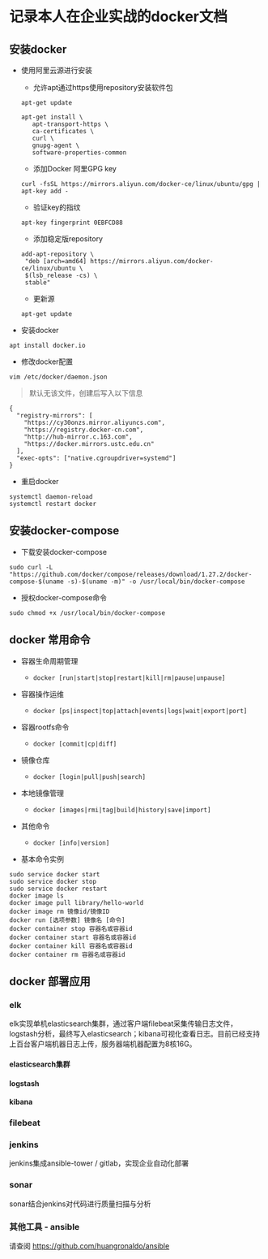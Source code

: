 # 记录本人在企业实战的docker文档

## 安装docker

* 使用阿里云源进行安装
  * 允许apt通过https使用repository安装软件包
  ```
  apt-get update
  
  apt-get install \
     apt-transport-https \
     ca-certificates \
     curl \
     gnupg-agent \
     software-properties-common
  ```
  * 添加Docker 阿里GPG key
  ```
  curl -fsSL https://mirrors.aliyun.com/docker-ce/linux/ubuntu/gpg | apt-key add -
  ```
  * 验证key的指纹
  ```
  apt-key fingerprint 0EBFCD88
  ```
  * 添加稳定版repository
  ```
  add-apt-repository \
   "deb [arch=amd64] https://mirrors.aliyun.com/docker-ce/linux/ubuntu \
   $(lsb_release -cs) \
   stable"
  ```
  * 更新源
  ```
  apt-get update
  ```
  
* 安装docker
```
apt install docker.io
```
* 修改docker配置
```
vim /etc/docker/daemon.json
```
> 默认无该文件，创建后写入以下信息
```
{
  "registry-mirrors": [
    "https://cy30onzs.mirror.aliyuncs.com",
    "https://registry.docker-cn.com",
    "http://hub-mirror.c.163.com",
    "https://docker.mirrors.ustc.edu.cn"
  ],
  "exec-opts": ["native.cgroupdriver=systemd"]
}
```
* 重启docker
```
systemctl daemon-reload
systemctl restart docker
```

## 安装docker-compose
* 下载安装docker-compose
```
sudo curl -L "https://github.com/docker/compose/releases/download/1.27.2/docker-compose-$(uname -s)-$(uname -m)" -o /usr/local/bin/docker-compose
```
* 授权docker-compose命令
```
sudo chmod +x /usr/local/bin/docker-compose
```
## docker 常用命令
* 容器生命周期管理 
  * `docker [run|start|stop|restart|kill|rm|pause|unpause]`
* 容器操作运维 
  * `docker [ps|inspect|top|attach|events|logs|wait|export|port]`
* 容器rootfs命令 
  * `docker [commit|cp|diff]`
* 镜像仓库 
  * `docker [login|pull|push|search]`
* 本地镜像管理 
  * `docker [images|rmi|tag|build|history|save|import]`
* 其他命令 
  * `docker [info|version]`
 
* 基本命令实例
``` 
sudo service docker start
sudo service docker stop
sudo service docker restart
docker image ls
docker image pull library/hello-world
docker image rm 镜像id/镜像ID
docker run [选项参数] 镜像名 [命令]
docker container stop 容器名或容器id
docker container start 容器名或容器id
docker container kill 容器名或容器id
docker container rm 容器名或容器id
```

## docker 部署应用
### elk
elk实现单机elasticsearch集群，通过客户端filebeat采集传输日志文件，logstash分析，最终写入elasticsearch；kibana可视化查看日志。目前已经支持上百台客户端机器日志上传，服务器端机器配置为8核16G。

#### elasticsearch集群

#### logstash

#### kibana

### filebeat

### jenkins
jenkins集成ansible-tower / gitlab，实现企业自动化部署

### sonar
sonar结合jenkins对代码进行质量扫描与分析

### 其他工具 - ansible
请查阅 https://github.com/huangronaldo/ansible
